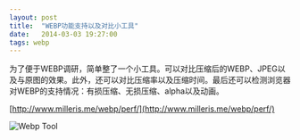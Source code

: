 ```yaml
---
layout: post
title:  "WEBP功能支持以及对比小工具"
date:   2014-03-03 19:27:00
tags: webp
---
```

为了便于WEBP调研，简单整了一个小工具。可以对比压缩后的WEBP、JPEG以及与原图的效果。此外，还可以对比压缩率以及压缩时间。最后还可以检测浏览器对WEBP的支持情况：有损压缩、无损压缩、alpha以及动画。

[http://www.milleris.me/webp/perf/](http://www.milleris.me/webp/perf/)

<!--img src="/img/raw/webp-tool.png" srcset="/img/resp/webp-tool-phone.png 500w 1x, /img/resp/webp-tool-phone@2x.png 500w 2x, /img/resp/webp-tool-tablet.png 800w 1x, /img/resp/webp-tool-tablet@2x.png 800w 2x, /img/resp/webp-tool-desktop.png 1050w 1x, /img/resp/webp-tool-desktop@2x.png 1050w 2x"-->

<picture>
    <!--[if IE 9]><video style="display: none;"><![endif]-->
    <source srcset="/img/resp/webp-tool-desktop.png, /img/resp/webp-tool-desktop@2x.png 2x" media="(max-width: 1050px)">
    <source srcset="/img/resp/webp-tool-tablet.png, /img/resp/webp-tool-tablet@2x.png 2x" media="(max-width: 800px)">
    <source srcset="/img/resp/webp-tool-phone.png, /img/resp/webp-tool-phone@2x.png 2x" media="(max-width: 500px)">
    <!--[if IE 9]></video><![endif]-->
    <img alt="Webp Tool">
</picture>


